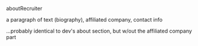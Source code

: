 aboutRecruiter

a paragraph of text (biography), affiliated company, contact info

...probably identical to dev's about section, but w/out the affiliated company part